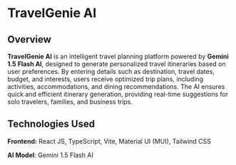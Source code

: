 # TravelGenie AI

## Overview

**TravelGenie AI** is an intelligent travel planning platform powered by **Gemini 1.5 Flash AI**, designed to generate personalized travel itineraries based on user preferences. By entering details such as destination, travel dates, budget, and interests, users receive optimized trip plans, including activities, accommodations, and dining recommendations. The AI ensures quick and efficient itinerary generation, providing real-time suggestions for solo travelers, families, and business trips.

## Technologies Used

**Frontend:** React JS, TypeScript, Vite, Material UI (MUI), Tailwind CSS

**AI Model**: Gemini 1.5 Flash AI

